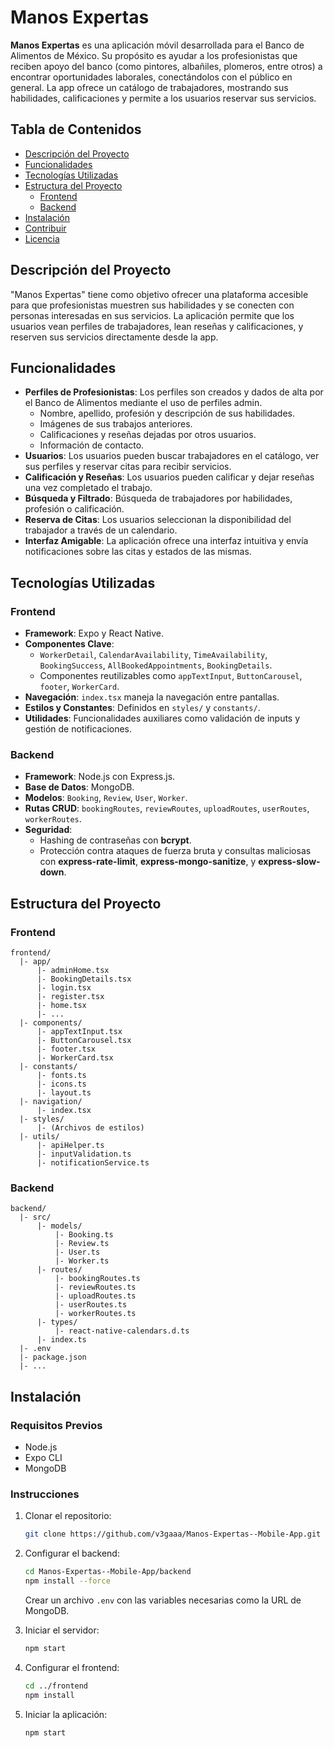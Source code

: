 # Manos Expertas

**Manos Expertas** es una aplicación móvil desarrollada para el Banco de Alimentos de México. Su propósito es ayudar a los profesionistas que reciben apoyo del banco (como pintores, albañiles, plomeros, entre otros) a encontrar oportunidades laborales, conectándolos con el público en general. La app ofrece un catálogo de trabajadores, mostrando sus habilidades, calificaciones y permite a los usuarios reservar sus servicios.

## Tabla de Contenidos

- [Descripción del Proyecto](#descripción-del-proyecto)
- [Funcionalidades](#funcionalidades)
- [Tecnologías Utilizadas](#tecnologías-utilizadas)
- [Estructura del Proyecto](#estructura-del-proyecto)
  - [Frontend](#frontend)
  - [Backend](#backend)
- [Instalación](#instalación)
- [Contribuir](#contribuir)
- [Licencia](#licencia)

## Descripción del Proyecto

"Manos Expertas" tiene como objetivo ofrecer una plataforma accesible para que profesionistas muestren sus habilidades y se conecten con personas interesadas en sus servicios. La aplicación permite que los usuarios vean perfiles de trabajadores, lean reseñas y calificaciones, y reserven sus servicios directamente desde la app.

## Funcionalidades

- **Perfiles de Profesionistas**: Los perfiles son creados y dados de alta por el Banco de Alimentos mediante el uso de perfiles admin.
  - Nombre, apellido, profesión y descripción de sus habilidades.
  - Imágenes de sus trabajos anteriores.
  - Calificaciones y reseñas dejadas por otros usuarios.
  - Información de contacto.
- **Usuarios**: Los usuarios pueden buscar trabajadores en el catálogo, ver sus perfiles y reservar citas para recibir servicios.
- **Calificación y Reseñas**: Los usuarios pueden calificar y dejar reseñas una vez completado el trabajo.
- **Búsqueda y Filtrado**: Búsqueda de trabajadores por habilidades, profesión o calificación.
- **Reserva de Citas**: Los usuarios seleccionan la disponibilidad del trabajador a través de un calendario.
- **Interfaz Amigable**: La aplicación ofrece una interfaz intuitiva y envía notificaciones sobre las citas y estados de las mismas.

## Tecnologías Utilizadas

### Frontend
- **Framework**: Expo y React Native.
- **Componentes Clave**: 
  - `WorkerDetail`, `CalendarAvailability`, `TimeAvailability`, `BookingSuccess`, `AllBookedAppointments`, `BookingDetails`.
  - Componentes reutilizables como `appTextInput`, `ButtonCarousel`, `footer`, `WorkerCard`.
- **Navegación**: `index.tsx` maneja la navegación entre pantallas.
- **Estilos y Constantes**: Definidos en `styles/` y `constants/`.
- **Utilidades**: Funcionalidades auxiliares como validación de inputs y gestión de notificaciones.

### Backend
- **Framework**: Node.js con Express.js.
- **Base de Datos**: MongoDB.
- **Modelos**: `Booking`, `Review`, `User`, `Worker`.
- **Rutas CRUD**: `bookingRoutes`, `reviewRoutes`, `uploadRoutes`, `userRoutes`, `workerRoutes`.
- **Seguridad**:
  - Hashing de contraseñas con **bcrypt**.
  - Protección contra ataques de fuerza bruta y consultas maliciosas con **express-rate-limit**, **express-mongo-sanitize**, y **express-slow-down**.

## Estructura del Proyecto

### Frontend
```
frontend/
  |- app/
      |- adminHome.tsx
      |- BookingDetails.tsx
      |- login.tsx
      |- register.tsx
      |- home.tsx
      |- ...
  |- components/
      |- appTextInput.tsx
      |- ButtonCarousel.tsx
      |- footer.tsx
      |- WorkerCard.tsx
  |- constants/
      |- fonts.ts
      |- icons.ts
      |- layout.ts
  |- navigation/
      |- index.tsx
  |- styles/
      |- (Archivos de estilos)
  |- utils/
      |- apiHelper.ts
      |- inputValidation.ts
      |- notificationService.ts
```

### Backend
```
backend/
  |- src/
      |- models/
          |- Booking.ts
          |- Review.ts
          |- User.ts
          |- Worker.ts
      |- routes/
          |- bookingRoutes.ts
          |- reviewRoutes.ts
          |- uploadRoutes.ts
          |- userRoutes.ts
          |- workerRoutes.ts
      |- types/
          |- react-native-calendars.d.ts
      |- index.ts
  |- .env
  |- package.json
  |- ...
```

## Instalación

### Requisitos Previos

- Node.js
- Expo CLI
- MongoDB

### Instrucciones

1. Clonar el repositorio:
   ```bash
   git clone https://github.com/v3gaaa/Manos-Expertas--Mobile-App.git
   ```

2. Configurar el backend:
   ```bash
   cd Manos-Expertas--Mobile-App/backend
   npm install --force
   ```
   Crear un archivo `.env` con las variables necesarias como la URL de MongoDB.

3. Iniciar el servidor:
   ```bash
   npm start
   ```

4. Configurar el frontend:
   ```bash
   cd ../frontend
   npm install
   ```

5. Iniciar la aplicación:
   ```bash
   npm start
   ```
